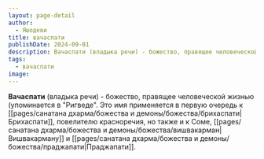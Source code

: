 ```yaml
---
layout: page-detail
author:
  - Яшодеви
title: вачаспати
publishDate: 2024-09-01
description: Вачаспати (владыка речи) - божество, правящее человеческой жизнью (упоминается в "Ригведе".
tags:
  - вачаспати
image:
---
```

**Вачаспати** (владыка речи) - божество, правящее человеческой жизнью (упоминается в "Ригведе". Это имя применяется в первую очередь к [[pages/санатана дхарма/божества и демоны/божества/брихаспати|Брихаспати]], повелителю красноречия, но также и к Соме, [[pages/санатана дхарма/божества и демоны/божества/вишвакарман|Вишвакарману]] и [[pages/санатана дхарма/божества и демоны/божества/праджапати|Праджапати]].

